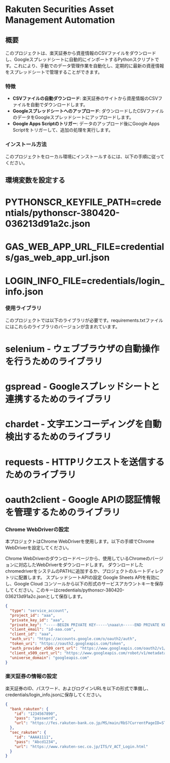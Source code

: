 
# Rakuten Securities Asset Management Automation

## 概要

このプロジェクトは、楽天証券から資産情報のCSVファイルをダウンロードし、Googleスプレッドシートに自動的にインポートするPythonスクリプトです。これにより、手動でのデータ管理作業を自動化し、定期的に最新の資産情報をスプレッドシートで管理することができます。

### 特徴

- **CSVファイルの自動ダウンロード**: 楽天証券のサイトから資産情報のCSVファイルを自動でダウンロードします。
- **Googleスプレッドシートへのアップロード**: ダウンロードしたCSVファイルのデータをGoogleスプレッドシートにアップロードします。
- **Google Apps Scriptのトリガー**: データのアップロード後にGoogle Apps Scriptをトリガーして、追加の処理を実行します。


### インストール方法

このプロジェクトをローカル環境にインストールするには、以下の手順に従ってください。

## 環境変数を設定する
# PYTHONSCR_KEYFILE_PATH=credentials/pythonscr-380420-036213d91a2c.json
# GAS_WEB_APP_URL_FILE=credentials/gas_web_app_url.json
# LOGIN_INFO_FILE=credentials/login_info.json



### 使用ライブラリ
このプロジェクトでは以下のライブラリが必要です。requirements.txtファイルにはこれらのライブラリのバージョンが含まれています。

# selenium - ウェブブラウザの自動操作を行うためのライブラリ
# gspread - Googleスプレッドシートと連携するためのライブラリ
# chardet - 文字エンコーディングを自動検出するためのライブラリ
# requests - HTTPリクエストを送信するためのライブラリ
# oauth2client - Google APIの認証情報を管理するためのライブラリ



### Chrome WebDriverの設定

本プロジェクトはChrome WebDriverを使用します。以下の手順でChrome WebDriverを設定してください。

Chrome WebDriverのダウンロードページから、使用しているChromeのバージョンに対応したWebDriverをダウンロードします。
ダウンロードしたchromedriverをシステムのPATHに追加するか、プロジェクトのルートディレクトリに配置します。
スプレッドシートAPIの設定
Google Sheets APIを有効にし、Google Cloud コンソールから以下の形式のサービスアカウントキーを保存してください。このキーはcredentials/pythonscr-380420-036213d91a2c.jsonとして保存します。

```json
{
  "type": "service_account",
  "project_id": "aaa",
  "private_key_id": "aaa",
  "private_key": "-----BEGIN PRIVATE KEY-----\naaa\n-----END PRIVATE KEY-----\n",
  "client_email": "id-aaa.com",
  "client_id": "aaa",
  "auth_uri": "https://accounts.google.com/o/oauth2/auth",
  "token_uri": "https://oauth2.googleapis.com/token",
  "auth_provider_x509_cert_url": "https://www.googleapis.com/oauth2/v1/certs",
  "client_x509_cert_url": "https://www.googleapis.com/robot/v1/metadata/aaa.com",
  "universe_domain": "googleapis.com"
}
```

### 楽天証券の情報の設定
楽天証券のID、パスワード、およびログインURLを以下の形式で準備し、credentials/login_info.jsonに保存してください。
```json
{
  "bank_rakuten": {
    "id": "1234567890",
    "pass": "password",
    "url": "https://fes.rakuten-bank.co.jp/MS/main/RbS?CurrentPageID=START&&COMMAND=LOGIN"
  },
  "sec_rakuten": {
    "id": "AAAA1111",
    "pass": "Abcd1234",
    "url": "https://www.rakuten-sec.co.jp/ITS/V_ACT_Login.html"
  }
}
```